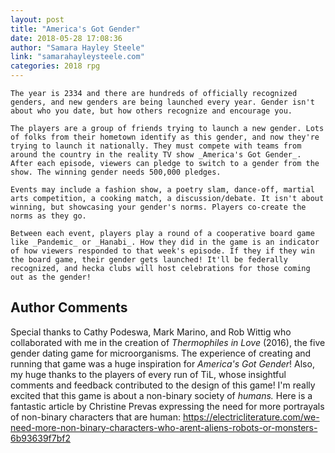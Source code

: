 ```yaml
---
layout: post
title: "America's Got Gender"
date: 2018-05-28 17:08:36
author: "Samara Hayley Steele"
link: "samarahayleysteele.com"
categories: 2018 rpg
---
```

```
The year is 2334 and there are hundreds of officially recognized genders, and new genders are being launched every year. Gender isn't about who you date, but how others recognize and encourage you.

The players are a group of friends trying to launch a new gender. Lots of folks from their hometown identify as this gender, and now they're trying to launch it nationally. They must compete with teams from around the country in the reality TV show _America's Got Gender_. After each episode, viewers can pledge to switch to a gender from the show. The winning gender needs 500,000 pledges.

Events may include a fashion show, a poetry slam, dance-off, martial arts competition, a cooking match, a discussion/debate. It isn't about winning, but showcasing your gender's norms. Players co-create the norms as they go.

Between each event, players play a round of a cooperative board game like _Pandemic_ or _Hanabi_. How they did in the game is an indicator of how viewers responded to that week's episode. If they if they win the board game, their gender gets launched! It'll be federally recognized, and hecka clubs will host celebrations for those coming out as the gender!
```
## Author Comments 

Special thanks to Cathy Podeswa, Mark Marino, and Rob Wittig who collaborated with me in the creation of _Thermophiles in Love_ (2016), the five gender dating game for microorganisms.  The experience of creating and running that game was a huge inspiration for _America's Got Gender_!  Also, my huge thanks to the players of every run of TiL, whose insightful comments and feedback contributed to the design of this game!  I'm really excited that this game is about a non-binary society of *humans.*  Here is a fantastic article by Christine Prevas expressing the need for more portrayals of non-binary characters that are human: https://electricliterature.com/we-need-more-non-binary-characters-who-arent-aliens-robots-or-monsters-6b93639f7bf2  
